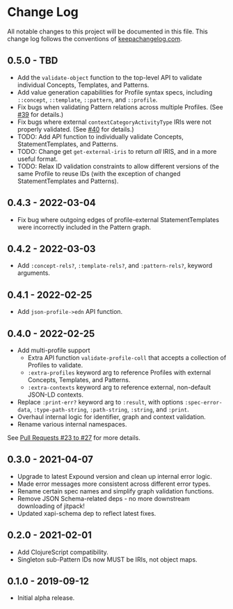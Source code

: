 # Change Log
All notable changes to this project will be documented in this file. This change log follows the conventions of [keepachangelog.com](http://keepachangelog.com/).

## 0.5.0 - TBD
- Add the `validate-object` function to the top-level API to validate individual Concepts, Templates, and Patterns.
- Add value generation capabilities for Profile syntax specs, including `::concept`, `::template`, `::pattern`, and `::profile`.
- Fix bugs when validating Pattern relations across multiple Profiles. (See [#39](https://github.com/yetanalytics/project-pan/pull/39) for details.)
- Fix bugs where external `contextCategoryActivityType` IRIs were not properly validated. (See [#40](https://github.com/yetanalytics/project-pan/pull/40) for details.)
- TODO: Add API function to individually validate Concepts, StatementTemplates, and Patterns.
- TODO: Change get `get-external-iris` to return _all_ IRIS, and in a more useful format.
- TODO: Relax ID validation constraints to allow different versions of the same Profile to reuse IDs (with the exception of changed StatementTemplates and Patterns).

## 0.4.3 - 2022-03-04
- Fix bug where outgoing edges of profile-external StatementTemplates were incorrectly included in the Pattern graph.

## 0.4.2 - 2022-03-03
- Add `:concept-rels?`, `:template-rels?`, and `:pattern-rels?`, keyword arguments.

## 0.4.1 - 2022-02-25
- Add `json-profile->edn` API function.

## 0.4.0 - 2022-02-25
- Add multi-profile support
  - Extra API function `validate-profile-coll` that accepts a collection of Profiles to validate.
  - `:extra-profiles` keyword arg to reference Profiles with external Concepts, Templates, and Patterns.
  - `:extra-contexts` keyword arg to reference external, non-default JSON-LD contexts.
- Replace `:print-err?` keyword arg to `:result`, with options `:spec-error-data`, `:type-path-string`, `:path-string`, `:string`, and `:print`.
- Overhaul internal logic for identifier, graph and context validation.
- Rename various internal namespaces.

See [Pull Requests #23 to #27](https://github.com/yetanalytics/project-pan/pulls?q=is%3Apr+is%3Aclosed) for more details.

## 0.3.0 - 2021-04-07
- Upgrade to latest Expound version and clean up internal error logic.
- Made error messages more consistent across different error types.
- Rename certain spec names and simplify graph validation functions.
- Remove JSON Schema-related deps - no more downstream downloading of jitpack!
- Updated xapi-schema dep to reflect latest fixes.

## 0.2.0 - 2021-02-01
- Add ClojureScript compatibility.
- Singleton sub-Pattern IDs now MUST be IRIs, not object maps.

## 0.1.0 - 2019-09-12
- Initial alpha release.
